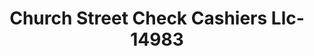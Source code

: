 ---
f_zip-code: 38930
f_state-code: MS
title: Church Street Check Cashiers Llc-14983
f_phone: 662-455-9976
f_city-only: Greenwood
f_address: 109 E Church Street Greenwood
f_location-unique-id: '14983'
slug: church-street-check-cashiers-llc-14983
updated-on: '2024-05-30T13:46:58.046Z'
created-on: '2024-05-30T13:36:59.803Z'
published-on: '2024-05-30T13:54:32.469Z'
f_city-state: cms/city/greenwood-ms.md
f_company: cms/company/church-street-check-cashiers-llc.md
f_state: cms/state/mississippi.md
layout: '[payday-loan].html'
tags: payday-loan
---